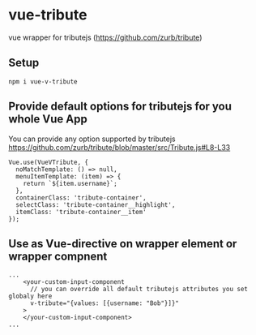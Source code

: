 # vue-tribute
vue wrapper for tributejs (https://github.com/zurb/tribute)

## Setup

```
npm i vue-v-tribute
```

## Provide default options for tributejs for you whole Vue App

You can provide any option supported by tributejs https://github.com/zurb/tribute/blob/master/src/Tribute.js#L8-L33

```
Vue.use(VueVTribute, {
  noMatchTemplate: () => null,
  menuItemTemplate: (item) => {
    return `${item.username}`;
  },
  containerClass: 'tribute-container',
  selectClass: 'tribute-container__highlight',
  itemClass: 'tribute-container__item'
});
```

## Use as Vue-directive on wrapper element or wrapper compnent
```
...
    <your-custom-input-component
      // you can override all default tributejs attributes you set globaly here
      v-tribute="{values: [{username: "Bob"}]}"
    >
    </your-custom-input-component>
...
```
